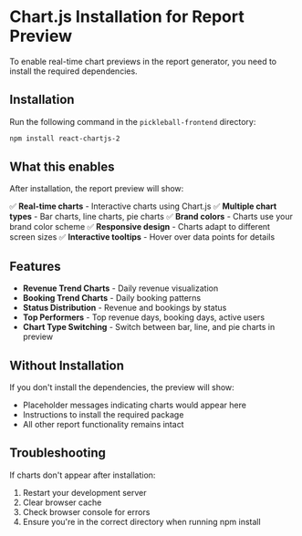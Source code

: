 # Chart.js Installation for Report Preview

To enable real-time chart previews in the report generator, you need to install the required dependencies.

## Installation

Run the following command in the `pickleball-frontend` directory:

```bash
npm install react-chartjs-2
```

## What this enables

After installation, the report preview will show:

✅ **Real-time charts** - Interactive charts using Chart.js
✅ **Multiple chart types** - Bar charts, line charts, pie charts
✅ **Brand colors** - Charts use your brand color scheme
✅ **Responsive design** - Charts adapt to different screen sizes
✅ **Interactive tooltips** - Hover over data points for details

## Features

- **Revenue Trend Charts** - Daily revenue visualization
- **Booking Trend Charts** - Daily booking patterns
- **Status Distribution** - Revenue and bookings by status
- **Top Performers** - Top revenue days, booking days, active users
- **Chart Type Switching** - Switch between bar, line, and pie charts in preview

## Without Installation

If you don't install the dependencies, the preview will show:
- Placeholder messages indicating charts would appear here
- Instructions to install the required package
- All other report functionality remains intact

## Troubleshooting

If charts don't appear after installation:

1. Restart your development server
2. Clear browser cache
3. Check browser console for errors
4. Ensure you're in the correct directory when running npm install 